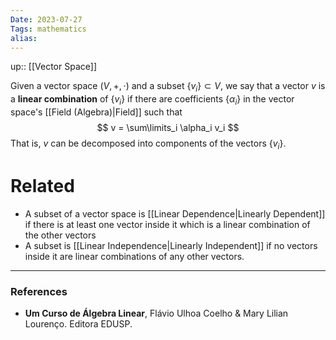 ```yaml
---
Date: 2023-07-27
Tags: mathematics
alias: 
---
```

up:: [[Vector Space]]

Given a vector space $(V, +, \cdot)$ and a subset $\{v_i\} \subset V$, we say that a vector $v$ is a **linear combination** of $\{v_i\}$ if there are coefficients $\{\alpha_i\}$ in the vector space's [[Field (Algebra)|Field]] such that
$$
v = \sum\limits_i \alpha_i v_i
$$
That is, $v$ can be decomposed into components of the vectors $\{v_i\}$.

# Related
- A subset of a vector space is [[Linear Dependence|Linearly Dependent]] if there is at least one vector inside it which is a linear combination of the other vectors
- A subset is [[Linear Independence|Linearly Independent]] if no vectors inside it are linear combinations of any other vectors.

---
### References
- **Um Curso de Álgebra Linear**, Flávio Ulhoa Coelho & Mary Lilian Lourenço. Editora EDUSP.
